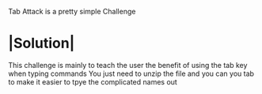 Tab Attack is a pretty simple Challenge

<h1> |Solution| </h1>
This challenge is mainly to teach the user the benefit of using the tab key when typing commands
You just need to unzip the file and you can you tab to make it easier to tpye the complicated names out